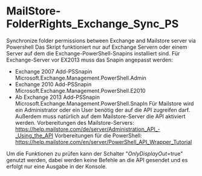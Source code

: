 # MailStore-FolderRights_Exchange_Sync_PS
Synchronize folder permissions between Exchange and Mailstore server via Powershell
Das Skript funktioniert nur auf Exchange Servern oder einem Server auf dem die Exchange-PowerShell-Snapins installiert sind.
Für Exchange-Server vor EX2013 muss das Snapin angepasst werden:
  - Exchange 2007
    Add-PSSnapin Microsoft.Exchange.Management.PowerShell.Admin
  - Exchange 2010
    Add-PSSnapin Microsoft.Exchange.Management.PowerShell.E2010
   - Ab Exchange 2013
    Add-PSSnapin Microsoft.Exchange.Management.PowerShell.SnapIn
Für Mailstore wird ein Administrator oder ein User benötig der auf die API zugreifen darf. Außerdem muss natürlich auf dem Mailstore-Server die API aktiviert werden.
Vorbereitungen des Mailstore-Servers: https://help.mailstore.com/de/server/Administration_API_-_Using_the_API
Vorbereitungen für die PowerShell: https://help.mailstore.com/en/server/PowerShell_API_Wrapper_Tutorial

Um die Funktionen zu prüfen kann der Schalter "$OnlyDisplayOut=$true" genutzt werden, dabei werden keine Befehle an die API gesendet und es erfolgt nur eine Ausgabe in der Konsole.
